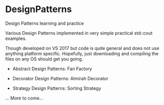 # DesignPatterns
Design Patterns learning and practice

Various Design Patterns implemented in very simple practical std::cout examples.

Though developed on VS 2017 but code is quite general and does not use anything platform specific. 
Hopefully, just downloading and compiling the files on any OS should get you going.

- Abstract Design Patterns: Fan Factory

- Decorator Design Patterns: Almirah Decorator

- Strategy Design Patterns: Sorting Strategy

... More to come...
